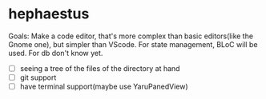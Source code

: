 # hephaestus

Goals: Make a code editor, that's more complex than basic editors(like the Gnome one), but simpler than VScode.
For state management, BLoC will be used. For db don't know yet.
- [ ] seeing a tree of the files of the directory at hand
- [ ] git support
- [ ] have terminal support(maybe use YaruPanedView)